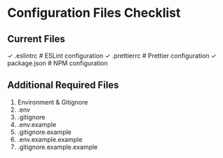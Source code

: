 # Configuration Files Checklist

## Current Files
✓ .eslintrc        # ESLint configuration
✓ .prettierrc      # Prettier configuration
✓ package.json     # NPM configuration

## Additional Required Files

1. Environment & Gitignore
2. .env
3. .gitignore
4. .env.example
5. .gitignore.example
6. .env.example.example
7. .gitignore.example.example
        
